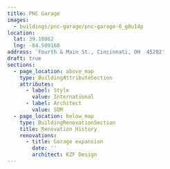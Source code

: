 ```yaml
---
title: PNC Garage
images:
  - buildings/pnc-garage/pnc-garage-0_g8u14p
location:
  lat: 39.10062
  lng: -84.509168
address: 'Fourth & Main St., Cincinnati, OH  45202'
draft: true
sections:
  - page_location: above_map
    type: BuildingAttributeSection
    attributes:
      - label: Style
        value: International
      - label: Architect
        value: SOM
  - page_location: below_map
    type: BuildingRenovationSection
    title: Renovation History
    renovations:
      - title: Garage expansion
        date: ''
        architect: KZF Design
---
```


